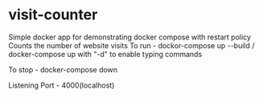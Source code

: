 # visit-counter
Simple docker app for demonstrating docker compose with restart policy
Counts the number of website visits
To run - 
  dockor-compose up --build / docker-compose up with "-d" to enable typing commands
  
To stop - 
  docker-compose down
  
Listening Port -
  4000(localhost)
  
